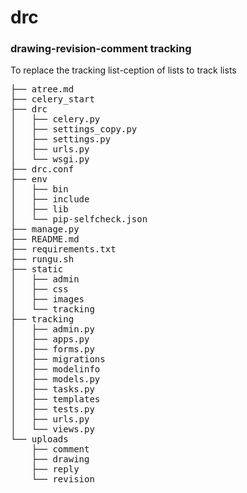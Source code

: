 # drc
### drawing-revision-comment tracking

To replace the tracking list-ception of lists to track lists 

<pre>
├── atree.md
├── celery_start
├── drc
│   ├── celery.py
│   ├── settings_copy.py
│   ├── settings.py
│   ├── urls.py
│   └── wsgi.py
├── drc.conf
├── env
│   ├── bin
│   ├── include
│   ├── lib
│   └── pip-selfcheck.json
├── manage.py
├── README.md
├── requirements.txt
├── rungu.sh
├── static
│   ├── admin
│   ├── css
│   ├── images
│   └── tracking
├── tracking
│   ├── admin.py
│   ├── apps.py
│   ├── forms.py
│   ├── migrations
│   ├── modelinfo
│   ├── models.py
│   ├── tasks.py
│   ├── templates
│   ├── tests.py
│   ├── urls.py
│   └── views.py
└── uploads
    ├── comment
    ├── drawing
    ├── reply
    └── revision
</pre>

